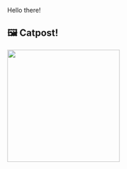 Hello there!



## 🖼️ Catpost!

<sub>
    <img src="https://cdn2.thecatapi.com/images/b8v.jpg" height="256">
</sub>

